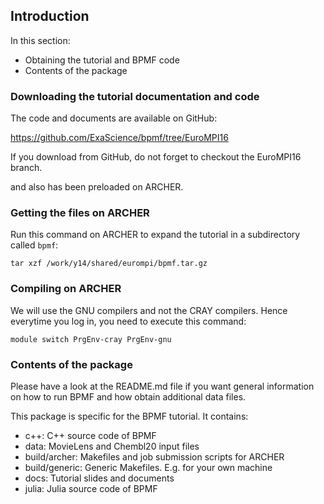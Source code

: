 ## Introduction

In this section:

 - Obtaining the tutorial and BPMF code 
 - Contents of the package

### Downloading the tutorial documentation and code

The code and documents are available on GitHub:

https://github.com/ExaScience/bpmf/tree/EuroMPI16

If you download from GitHub, do not forget to checkout the EuroMPI16 branch.

and also has been preloaded on ARCHER.

### Getting the files on ARCHER

Run this command on ARCHER to expand the tutorial in a subdirectory called `bpmf`:

`tar xzf /work/y14/shared/eurompi/bpmf.tar.gz`

### Compiling on ARCHER

We will use the GNU compilers and not the CRAY compilers. Hence everytime
you log in, you need to execute this command:

`module switch PrgEnv-cray PrgEnv-gnu`

### Contents of the package

Please have a look at the README.md file if you want general information
on how to run BPMF and how obtain additional data files.

This package is specific for the BPMF tutorial. It contains:

 - c++: C++ source code of BPMF
 - data: MovieLens and Chembl20 input files
 - build/archer:  Makefiles and job submission scripts for ARCHER
 - build/generic: Generic Makefiles. E.g. for your own machine
 - docs: Tutorial slides and documents 
 - julia: Julia source code of BPMF
